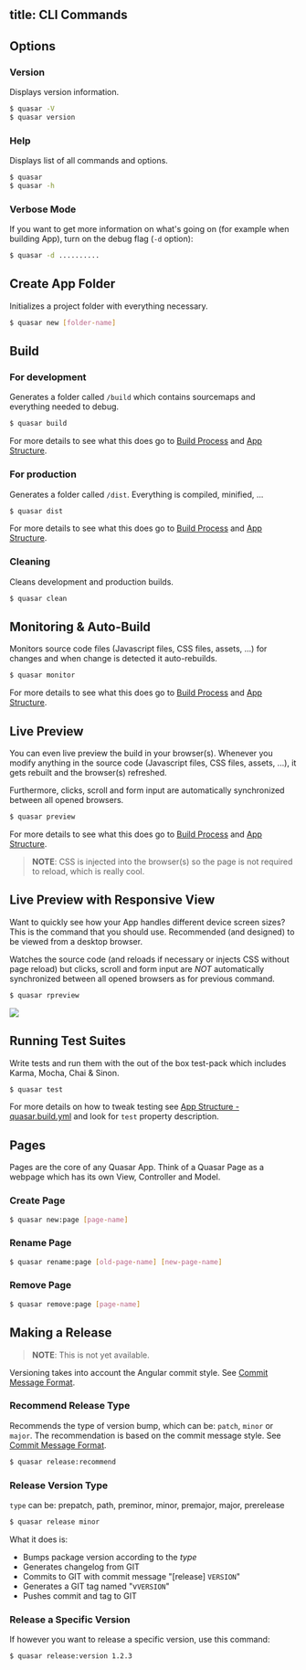 title: CLI Commands
---
## Options

### Version
Displays version information.
``` bash
$ quasar -V
$ quasar version
```

### Help
Displays list of all commands and options.
``` bash
$ quasar
$ quasar -h
```

### Verbose Mode
If you want to get more information on what's going on (for example when building App), turn on the debug flag (`-d` option):
``` bash
$ quasar -d ..........
```



## Create App Folder

Initializes a project folder with everything necessary.
``` bash
$ quasar new [folder-name]
```

## Build

### For development
Generates a folder called `/build` which contains sourcemaps and everything needed to debug.
``` bash
$ quasar build
```
For more details to see what this does go to [Build Process](/guide/quasar-build-process.html) and [App Structure](/guide/quasar-app-structure.html).

### For production
Generates a folder called `/dist`. Everything is compiled, minified, ...
``` bash
$ quasar dist
```
For more details to see what this does go to [Build Process](/guide/quasar-build-process.html) and [App Structure](/guide/quasar-app-structure.html).

### Cleaning
Cleans development and production builds.
``` bash
$ quasar clean
```

## Monitoring & Auto-Build
Monitors source code files (Javascript files, CSS files, assets, ...) for changes and when change is detected it auto-rebuilds.
``` bash
$ quasar monitor
```
For more details to see what this does go to [Build Process](/guide/quasar-build-process.html) and [App Structure](/guide/quasar-app-structure.html).

## Live Preview
You can even live preview the build in your browser(s). Whenever you modify anything in the source code (Javascript files, CSS files, assets, ...), it gets rebuilt and the browser(s) refreshed.

Furthermore, clicks, scroll and form input are automatically synchronized between all opened browsers.
``` bash
$ quasar preview
```
For more details to see what this does go to [Build Process](/guide/quasar-build-process.html) and [App Structure](/guide/quasar-app-structure.html).

> **NOTE**: CSS is injected into the browser(s) so the page is not required to reload, which is really cool.

## Live Preview with Responsive View
Want to quickly see how your App handles different device screen sizes? This is the command that you should use. Recommended (and designed) to be viewed from a desktop browser.

Watches the source code (and reloads if necessary or injects CSS without page reload) but clicks, scroll and form input are *NOT* automatically synchronized between all opened browsers as for previous command.

``` bash
$ quasar rpreview
```
<img src="/images/screenshot-live-preview-2.png">

## Running Test Suites
Write tests and run them with the out of the box test-pack which includes Karma, Mocha, Chai & Sinon.
``` bash
$ quasar test
```
For more details on how to tweak testing see [App Structure - quasar.build.yml](/guide/quasar-app-structure.html#quasar-build-yml) and look for `test` property description.

## Pages

Pages are the core of any Quasar App. Think of a Quasar Page as a webpage which has its own View, Controller and Model.

### Create Page
``` bash
$ quasar new:page [page-name]
```

### Rename Page
``` bash
$ quasar rename:page [old-page-name] [new-page-name]
```

### Remove Page
``` bash
$ quasar remove:page [page-name]
```



## Making a Release

> **NOTE**: This is not yet available.

Versioning takes into account the Angular commit style.
See [Commit Message Format](commit-message-format.html).


### Recommend Release Type
Recommends the type of version bump, which can be: `patch`, `minor` or `major`.
The recommendation is based on the commit message style. See [Commit Message Format](commit-message-format.html).
``` bash
$ quasar release:recommend
```



### Release Version Type
`type` can be: prepatch, path, preminor, minor, premajor, major, prerelease
``` bash
$ quasar release minor
```

What it does is:
* Bumps package version according to the *type*
* Generates changelog from GIT
* Commits to GIT with commit message "[release] `VERSION`"
* Generates a GIT tag named "v`VERSION`"
* Pushes commit and tag to GIT



### Release a Specific Version
If however you want to release a specific version, use this command:
``` bash
$ quasar release:version 1.2.3
```

